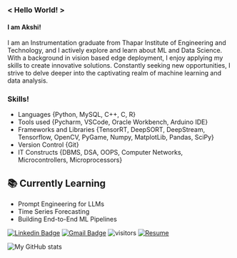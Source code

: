 ### < Hello World! >
#### I am Akshi!

I am an Instrumentation graduate from Thapar Institute of Engineering and Technology, and I actively explore and learn about ML and Data Science. With a background in vision based edge deployment, I enjoy applying my skills to create innovative solutions. Constantly seeking new opportunities, I strive to delve deeper into the captivating realm of machine learning and data analysis.

### Skills!
- Languages {Python, MySQL, C++, C, R}
- Tools used {Pycharm, VSCode, Oracle Workbench, Arduino IDE}
- Frameworks and Libraries {TensorRT, DeepSORT, DeepStream, Tensorflow, OpenCV, PyGame, Numpy, MatplotLib, Pandas, SciPy}
- Version Control {Git}
- IT Constructs {DBMS, DSA, OOPS, Computer Networks, Microcontrollers, Microprocessors}


## 📚 Currently Learning
- Prompt Engineering for LLMs
- Time Series Forecasting
- Building End-to-End ML Pipelines 

[![Linkedin Badge](https://img.shields.io/badge/-Linkedin_Profile-blue?style=plastic&logo=Linkedin&logoColor=white&link=https://www.linkedin.com/in/akshi-dashottar-73698623a/)](https://www.linkedin.com/in/akshi-dashottar-73698623a/)
[![Gmail Badge](https://img.shields.io/badge/-adashottar_be21@thapar.edu-c14438?style=plastic&logo=Gmail&logoColor=white&link=mailto:adashottar_be21@thapar.edu)](mailto:adashottar_be21@thapar.edu)
![visitors](https://visitor-badge.laobi.icu/badge?page_id=udtapakshi.udtapakshi)
[![Resume](https://img.shields.io/badge/-View_Resume-green?style=for-the-badge&logo=google-drive&logoColor=white)](https://drive.google.com/drive/folders/15evPCCvG3xP1b0eAq4WwhI2T9NH_jT9G?usp=drive_link)

![My GitHub stats](https://github-readme-stats.vercel.app/api?username=udtapakshi&show_icons=true&theme=radical)
